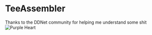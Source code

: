 # TeeAssembler
Thanks to the DDNet community for helping me understand some shit ![Purple Heart](https://raw.ratelimited.me/DU20UIvzJrsi.svg)
